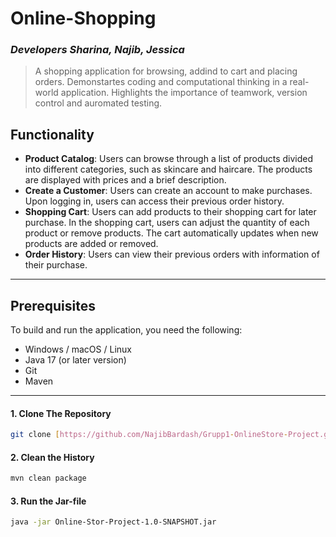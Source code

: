 # Online-Shopping
### _Developers Sharina, Najib, Jessica_

>A shopping application for browsing, addind to cart and placing orders. Demonstartes coding and computational thinking in a real-world application. Highlights the importance of teamwork, version control and auromated testing.

## Functionality

- **Product Catalog**: 
Users can browse through a list of products divided into different categories, such as skincare and haircare. The products are displayed with prices and a brief description.
- **Create a Customer**: 
Users can create an account to make purchases.
Upon logging in, users can access their previous order history.
- **Shopping Cart**: 
Users can add products to their shopping cart for later purchase.
In the shopping cart, users can adjust the quantity of each product or remove products.
The cart automatically updates when new products are added or removed.
- **Order History**: 
Users can view their previous orders with information of their purchase.
 ---
## Prerequisites

To build and run the application, you need the following:

- Windows / macOS / Linux
- Java 17 (or later version)
- Git
- Maven
 
---
#### 1. Clone The Repository

```sh
git clone [https://github.com/NajibBardash/Grupp1-OnlineStore-Project.git]
```
#### 2. Clean the History

```sh
mvn clean package
```
#### 3. Run the Jar-file

```sh
java -jar Online-Stor-Project-1.0-SNAPSHOT.jar
```


















